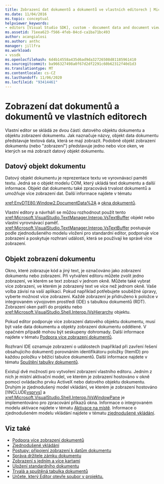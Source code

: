 ```yaml
---
title: Zobrazení dat dokumentů a dokumentů ve vlastních editorech | Microsoft Docs
ms.date: 11/04/2016
ms.topic: conceptual
helpviewer_keywords:
- editors [Visual Studio SDK], custom - document data and document view
ms.assetid: 71eea623-f566-4feb-84cd-ca1ba71bc493
author: acangialosi
ms.author: anthc
manager: jillfra
ms.workload:
- vssdk
ms.openlocfilehash: 6d4b14558a435d6ad9da32726508d81185961410
ms.sourcegitcommit: ba966327498a0f67d2df2291c60b62312f40d1d3
ms.translationtype: MT
ms.contentlocale: cs-CZ
ms.lasthandoff: 11/06/2020
ms.locfileid: "93414461"
---
```

# <a name="document-data-and-document-view-in-custom-editors"></a>Zobrazení dat dokumentů a dokumentů ve vlastních editorech
Vlastní editor se skládá ze dvou částí: datového objektu dokumentu a objektu zobrazení dokumentu. Jak naznačuje názvy, objekt data dokumentu představuje textová data, která se mají zobrazit. Podobně objekt zobrazení dokumentu (nebo "zobrazení") představuje jedno nebo více oken, ve kterých se má zobrazit datový objekt dokumentu.

## <a name="document-data-object"></a>Datový objekt dokumentu
 Datový objekt dokumentu je reprezentace textu ve vyrovnávací paměti textu. Jedná se o objekt modelu COM, který ukládá text dokumentu a další informace. Objekt dat dokumentu také zpracovává trvalost dokumentů a umožňuje více zobrazení dat. Další informace najdete v tématu

 <xref:EnvDTE80.Window2.DocumentData%2A> a [okna dokumentů](../extensibility/internals/document-windows.md).

 Vlastní editory a návrháři se můžou rozhodnout použít tento <xref:Microsoft.VisualStudio.TextManager.Interop.VsTextBuffer> objekt nebo vlastní vyrovnávací paměť. <xref:Microsoft.VisualStudio.TextManager.Interop.VsTextBuffer> postupuje podle zjednodušeného modelu vložení pro standardní editor, podporuje více zobrazení a poskytuje rozhraní událostí, která se používají ke správě více zobrazení.

## <a name="document-view-object"></a>Objekt zobrazení dokumentu
 Okno, které zobrazuje kód a jiný text, je označováno jako zobrazení dokumentu nebo zobrazení. Při vytváření editoru můžete zvolit jedno zobrazení, ve kterém se text zobrazí v jednom okně. Můžete také vybrat více zobrazení, ve kterém je zobrazený text ve více než jednom okně. Vaše volba závisí na vaší aplikaci. Pokud například potřebujete souběžné úpravy, vyberte možnost více zobrazení. Každé zobrazení je přidruženo k položce v integrovaném vývojovém prostředí (IDE) s tabulkou dokumentů (RDT). Zobrazení oken patří do projektu nebo <xref:Microsoft.VisualStudio.Shell.Interop.IVsHierarchy> objektu.

 Pokud editor podporuje více zobrazení datového objektu dokumentu, musí být vaše data dokumentu a objekty zobrazení dokumentu oddělené. V opačném případě mohou být seskupeny dohromady. Další informace najdete v tématu [Podpora více zobrazení dokumentů](../extensibility/supporting-multiple-document-views.md).

 Rozhraní IDE oznamuje zobrazení o událostech (například při zavření řešení obsahujícího dokument) porovnáním identifikátoru položky (ItemID) pro každou položku v běžící tabulce dokumentů. Další informace najdete v tématu [Spuštění tabulky dokumentů](../extensibility/internals/running-document-table.md).

 Existují dvě možnosti pro vytvoření zobrazení vlastního editoru. Jedním z nich je místní aktivační model, ve kterém je zobrazení hostováno v okně pomocí ovládacího prvku ActiveX nebo datového objektu dokumentu. Druhým je zjednodušený model vkládání, ve kterém je zobrazení hostováno [!INCLUDE[vsprvs](../code-quality/includes/vsprvs_md.md)] a <xref:Microsoft.VisualStudio.Shell.Interop.IVsWindowPane> je implementováno pro zpracování příkazů okna. Informace o integrovaném modelu aktivace najdete v tématu [Aktivace na místě](/previous-versions/visualstudio/visual-studio-2015/misc/in-place-activation?preserve-view=true&view=vs-2015). Informace o zjednodušeném modelu vkládání najdete v tématu [zjednodušené vkládání](../extensibility/simplified-embedding.md).

## <a name="see-also"></a>Viz také

- [Podpora více zobrazení dokumentů](../extensibility/supporting-multiple-document-views.md)
- [Zjednodušené vkládání](../extensibility/simplified-embedding.md)
- [Postupy: připojení zobrazení k datům dokumentu](../extensibility/how-to-attach-views-to-document-data.md)
- [Správa držitele zámku dokumentu](../extensibility/document-lock-holder-management.md)
- [Zobrazení s jedním a více kartami](../extensibility/single-and-multi-tab-views.md)
- [Uložení standardního dokumentu](../extensibility/internals/saving-a-standard-document.md)
- [Trvalá a spuštěná tabulka dokumentů](../extensibility/internals/persistence-and-the-running-document-table.md)
- [Určete, který Editor otevře soubor v projektu.](../extensibility/internals/determining-which-editor-opens-a-file-in-a-project.md)